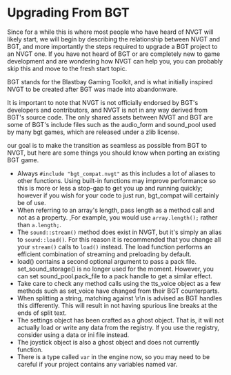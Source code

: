 # Upgrading From BGT
Since for a while this is where most people who have heard of NVGT will likely start, we will begin by describing the relationship between NVGT and BGT, and more importantly the steps required to upgrade a BGT project to an NVGT one. If you have not heard of BGT or are completely new to game development and are wondering how NVGT can help you, you can probably skip this and move to the fresh start topic.

BGT stands for the Blastbay Gaming Toolkit, and is what initially inspired NVGT to be created after BGT was made into abandonware.

It is important to note that NVGT is not officially endorsed by BGT's developers and contributors, and NVGT is not in any way derived from BGT's source code. The only shared assets between NVGT and BGT are some of BGT's include files such as the audio_form and sound_pool used by many bgt games, which are released under a zlib license.

our goal is to make the transition as seamless as possible from BGT to NVGT, but here are some things you should know when porting an existing BGT game.

* Always `#include "bgt_compat.nvgt"` as this includes a lot of aliases to other functions. Using built-in functions may improve performance so this is more or less a stop-gap to get you up and running quickly; however if you wish for your code to just run, bgt_compat will certainly be of use.
* When referring to an array's length, pass length as a method call and not as a property. ,For example, you would use `array.length();` rather than `a.length;`.
* The `sound::stream()` method does exist in NVGT, but it's simply an alias to `sound::load()`. For this reason it is recommended that you change all your `stream()` calls to `load()` instead. The load function performs an  efficient combination of streaming and preloading by default.
* load() contains a second optional argument to pass a pack file. set_sound_storage() is no longer used for the moment. However, you can set sound_pool.pack_file to a pack handle to get a similar effect.
* Take care to check any method calls using the tts_voice object as a few methods such as set_voice have changed from their BGT counterparts.
* When splitting a string, matching against \r\n is advised as BGT handles this differently. This will result in not having spurious line breaks at the ends of split text.
* The settings object has been crafted as a ghost object. That is, it will not actually load or write any data from the registry. If you use the registry, consider using a data or ini file instead.
* The joystick object is also a ghost object and does not currently function.
* There is a type called `var` in the engine now, so you may need to be careful if your project contains any variables named var.
